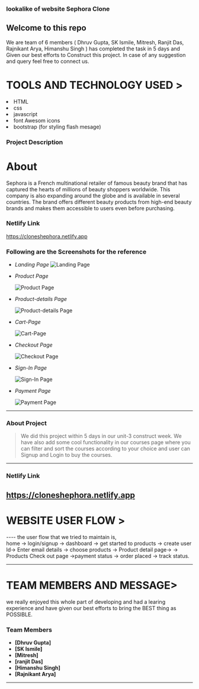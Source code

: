 ###  lookalike of website <span>Sephora Clone<span>

 <h2>Welcome to this repo</h2>
 We are team of 6 members ( Dhruv Gupta, SK Ismile, Mitresh, Ranjit Das, Rajnikant Arya, Himanshu Singh ) has completed the task in 5 days and Given our 
 best efforts to Construct this project.
In case of any suggestion and query feel free to connect us.
 
 <h1>TOOLS AND TECHNOLOGY USED ></h1>
  <li>HTML</li>
  <li>css</li>
<li>javascript</li>  
<li>font Awesom icons</li>
<li>bootstrap (for styling flash mesage)</li>

 
### Project Description
 
 
 <h1>About </h1>
Sephora is a French multinational retailer of famous beauty brand that has captured the hearts of millions of beauty shoppers worldwide. This
company is also expanding around the globe and is available in several countries. The brand offers different beauty products from high-end beauty
brands and makes them accessible to users even before purchasing.



### Netlify Link
 
https://cloneshephora.netlify.app
 
 
 ### Following are the Screenshots for the reference

- *Landing Page*
  ![Landing Page](https://miro.medium.com/max/1400/1*UB-C6C9NNV3udcmNFoyOBg.png)

- *Product Page*

  ![Product Page](https://miro.medium.com/max/940/1*5HafmzQ-Z4ySizSHgx_TUQ.png)

- *Product-details Page*

  ![Product-details Page](https://miro.medium.com/max/1400/1*vDtXNb8Ylet-4ikgvHtknQ.png)

- *Cart-Page*

  ![Cart-Page](https://miro.medium.com/max/1400/1*ctMmSn6msr_SwWDU8YTKig.png)

- *Checkout Page*

  ![Checkout Page](https://miro.medium.com/max/1400/1*pQiczrwkoRosV5QUJEr5Vg.png)
  

- *Sign-In Page*

  ![Sign-In Page](https://miro.medium.com/max/1400/1*A2cMBrWWvcafYev5_zC3DA.png)

- *Payment Page*

  ![Payment Page](https://miro.medium.com/max/1400/1*aBg4DT5IG4JAFJ68pwQGqA.png)


---

### About Project

> We did this project within 5 days in our unit-3 construct week.
We have also add some cool functionality in our courses page where 
you can filter and sort the courses according to your choice and user
can Signup and Login to buy the courses.

---




### Netlify Link

https://cloneshephora.netlify.app
 ------
 <h1>WEBSITE USER FLOW ></h1>
 ----
the user flow that we tried to maintain is,
<br/>
home -> login/signup -> dashboard -> get started to products -> create user Id-> Enter email details -> 
choose products -> Product detail page-> -> Products Check out page ->payment status -> order placed -> track status.
 
----
 <h1>TEAM MEMBERS AND MESSAGE></h1>
we really enjoyed this whole part of developing and had a learing experience and have given our best efforts to bring the BEST thing as POSSIBLE.

### Team Members

- **[Dhruv Gupta]**
- **[SK Ismile]**
- **[Mitresh]**
- **[ranjit Das]**
- **[Himanshu Singh]**
- **[Rajnikant Arya]**

---

